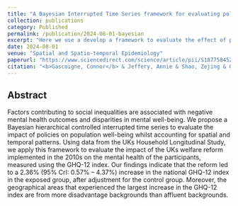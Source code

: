 ```yaml
---
title: "A Bayesian Interrupted Time Series framework for evaluating policy change on mental well-being: An application to England’s welfare reform"
collection: publications
category: Published
permalink: /publication/2024-08-01-bayesian
excerpt: "Here we use a develop a framework to evaluate the effect of policy on mental health."
date: 2024-08-01
venue: "Spatial and Spatio-temporal Epidemiology"
paperurl: "https://www.sciencedirect.com/science/article/pii/S1877584524000297"
citation: "<b>Gascoigne, Connor</b> & Jeffery, Annie & Shao, Zejing & Geneletti, Sara & Kirkbride, James B & Baio, Gianluca & Blangiardo, Marta. (2024). &quot;A Bayesian Interrupted Time Series framework for evaluating policy change on mental well-being: An application to England’s welfare reform.&quot; <i>Spatial and Spatio-temporal Epidemiology</i>. 100662."
---
```


## Abstract

Factors contributing to social inequalities are associated with negative mental health outcomes and disparities in mental well-being. We propose a Bayesian hierarchical controlled interrupted time series to evaluate the impact of policies on population well-being whilst accounting for spatial and temporal patterns. Using data from the UKs Household Longitudinal Study, we apply this framework to evaluate the impact of the UKs welfare reform implemented in the 2010s on the mental health of the participants, measured using the GHQ-12 index. Our findings indicate that the reform led to a 2.36% (95% CrI: 0.57% – 4.37%) increase in the national GHQ-12 index in the exposed group, after adjustment for the control group. Moreover, the geographical areas that experienced the largest increase in the GHQ-12 index are from more disadvantage backgrounds than affluent backgrounds.
